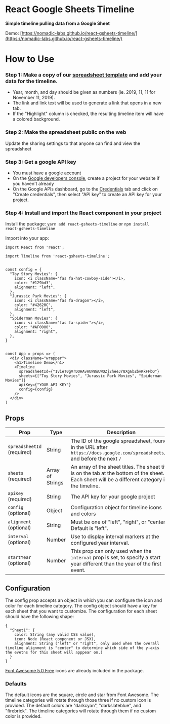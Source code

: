 # React Google Sheets Timeline

**Simple timeline pulling data from a Google Sheet**

Demo: [https://nomadic-labs.github.io/react-gsheets-timeline/](https://nomadic-labs.github.io/react-gsheets-timeline/)

# How to Use

### Step 1: Make a copy of our [spreadsheet template](https://docs.google.com/spreadsheets/d/1ws0ZWbWak21dIp3kDer41L5Sz1cMLo2ps1JIfGTpBFI/edit?usp=sharing) and add your data for the timeline.


- Year, month, and day should be given as numbers (ie. 2019, 11, 11 for November 11, 2019).
- The link and link text will be used to generate a link that opens in a new tab.
- If the "Highlight" column is checked, the resulting timeline item will have a colored background.

### Step 2: Make the spreadsheet public on the web

Update the sharing settings to that anyone can find and view the spreadsheet

### Step 3: Get a google API key

- You must have a google account
- On the [Google developers console](https://console.developers.google.com), create a project for your website if you haven't already
- On the Google APIs dashboard, go to the [Credentials](https://console.developers.google.com/apis/credentials) tab and click on "Create credentials", then select "API key" to create an API key for your project.

### Step 4: Install and import the React component in your project

Install the package:
`yarn add react-gsheets-timeline`
or
`npm install react-gsheets-timeline`

Import into your app:

```
import React from 'react';

import Timeline from 'react-gsheets-timeline';


const config = {
  "Toy Story Movies": {
    icon: <i className="fas fa-hat-cowboy-side"></i>,
    color: "#129bd3",
    alignment: "left",
  },
  "Jurassic Park Movies": {
    icon: <i className="fas fa-dragon"></i>,
    color: "#42620C",
    alignment: "left",
  },
  "Spiderman Movies": {
    icon: <i className="fas fa-spider"></i>,
    color: "#AF0000",
    alignment: "right",
  },
}


const App = props => (
  <div className="wrapper">
    <h1>Timeline Demo</h1>
    <Timeline
      spreadsheetId={"1vieT0gVrDOHAvAUW8uUWQZj2heeJr8Xg6bZbvKkFFbQ"}
      sheets={["Toy Story Movies", "Jurassic Park Movies", "Spiderman Movies"]}
      apiKey={"YOUR API KEY"}
      config={config}
    />
  </div>
)
```

## Props

| Prop | Type | Description
| ---- | ---- | -----------
| `spreadsheetId` (required) | String | The ID of the google spreadsheet, found in the URL after `https://docs.google.com/spreadsheets/d/` and before the next `/` |
| `sheets`  (required) | Array of Strings | An array of the sheet titles. The sheet title is on the tab at the bottom of the sheet. Each sheet will be a different category in the timeline. |
| `apiKey`  (required) | String | The API key for your google project |
| `config`  (optional) | Object | Configuration object for timeline icons and colors |
| `alignment`  (optional) | String | Must be one of "left", "right", or "center". Default is "left". |
| `interval`  (optional) | Number | Use to display interval markers at the configured year interval. |
| `startYear`  (optional) | Number | This prop can only used when the `interval` prop is set, to specify a start year different than the year of the first event. |


## Configuration

The config prop accepts an object in which you can configure the icon and color for each timeline category. The config object should have a key for each sheet that you want to customize. The configuration for each sheet should have the following shape:

```
{
  "Sheet1": {
    color: String (any valid CSS value),
    icon: Node (React component or JSX),
    alignment: String ("left" or "right", only used when the overall timeline alignment is "center" to determine which side of the y-axis the evetns for this sheet will apppear on.)
  }
}
```

[Font Awesome 5.0 Free](https://fontawesome.com/icons?d=gallery&m=free) icons are already included in the package.

### Defaults

The default icons are the square, circle and star from Font Awesome. The timeline categories will rotate through those three if no custom icon is provided. The default colors are "darkcyan", "darkslateblue", and "firebrick". The timeline categories will rotate through them if no custom color is provided.

